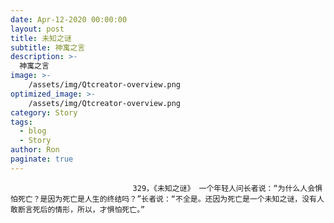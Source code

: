```yaml
---
date: Apr-12-2020 00:00:00
layout: post
title: 未知之谜
subtitle: 神寓之言
description: >-
  神寓之言
image: >-
    /assets/img/Qtcreator-overview.png
optimized_image: >-
    /assets/img/Qtcreator-overview.png
category: Story
tags:
  - blog
  - Story
author: Ron
paginate: true
---
```


							　　329，《未知之谜》 一个年轻人问长者说：“为什么人会惧怕死亡？是因为死亡是人生的终结吗？”长者说：“不全是。还因为死亡是一个未知之谜，没有人敢断言死后的情形，所以，才惧怕死亡。”
							
							
						